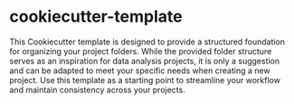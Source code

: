 # cookiecutter-template
This Cookiecutter template is designed to provide a structured foundation for organizing your project folders. While the provided folder structure serves as an inspiration for data analysis projects, it is only a suggestion and can be adapted to meet your specific needs when creating a new project. Use this template as a starting point to streamline your workflow and maintain consistency across your projects.
